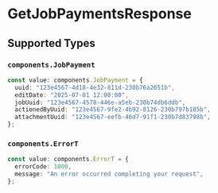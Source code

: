 # GetJobPaymentsResponse


## Supported Types

### `components.JobPayment`

```typescript
const value: components.JobPayment = {
  uuid: "123e4567-4d18-4e32-811d-230b76a2651b",
  editDate: "2025-07-01 12:00:00",
  jobUuid: "123e4567-4578-446e-a5eb-230b74db6ddb",
  actionedByUuid: "123e4567-9fe2-4b92-8126-230b797b185b",
  attachmentUuid: "123e4567-eefb-46d7-91f1-230b7d83798b",
};
```

### `components.ErrorT`

```typescript
const value: components.ErrorT = {
  errorCode: 1000,
  message: "An error occurred completing your request",
};
```

